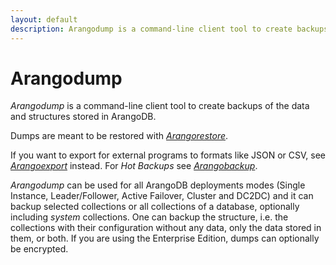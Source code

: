 ```yaml
---
layout: default
description: Arangodump is a command-line client tool to create backups of the data andstructures stored in ArangoDB
---
```

Arangodump
==========

_Arangodump_ is a command-line client tool to create backups of the data and
structures stored in ArangoDB.

Dumps are meant to be restored with [_Arangorestore_](programs-arangorestore.html).

If you want to export for external programs to formats like JSON or CSV, see
[_Arangoexport_](programs-arangoexport.html) instead. For _Hot Backups_ see
[_Arangobackup_](programs-arangobackup.html).

_Arangodump_ can be used for all ArangoDB deployments modes (Single Instance, 
Leader/Follower, Active Failover, Cluster and DC2DC) and it can backup selected collections
or all collections of a database, optionally including _system_ collections. One
can backup the structure, i.e. the collections with their configuration without
any data, only the data stored in them, or both. If you are using the Enterprise
Edition, dumps can optionally be encrypted.

